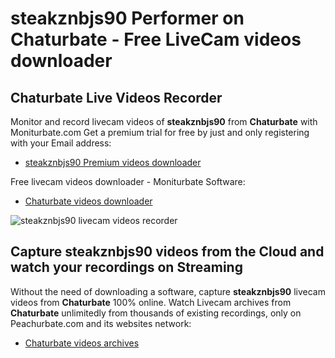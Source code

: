 # steakznbjs90 Performer on Chaturbate - Free LiveCam videos downloader

## Chaturbate Live Videos Recorder

Monitor and record livecam videos of **steakznbjs90** from **Chaturbate** with Moniturbate.com
Get a premium trial for free by just and only registering with your Email address:
* [steakznbjs90 Premium videos downloader](https://moniturbate.com/request-demo-licence-key.html)

Free livecam videos downloader - Moniturbate Software:
* [Chaturbate videos downloader](https://moniturbate.com/moniturbate-download-software.html)

![steakznbjs90 livecam videos recorder](https://peachurnet.com/templates/moniturbate-software.png)


## Capture steakznbjs90 videos from the Cloud and watch your recordings on Streaming

Without the need of downloading a software, capture **steakznbjs90** livecam videos from **Chaturbate** 100% online.
Watch Livecam archives from **Chaturbate** unlimitedly from thousands of existing recordings, only on Peachurbate.com and its websites network:
* [Chaturbate videos archives](https://peachurnet.com/)